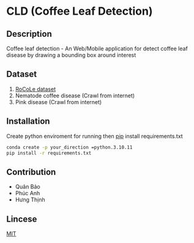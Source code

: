 # CLD (Coffee Leaf Detection)

## Description

Coffee leaf detection - An Web/Mobile application for detect coffee leaf disease by drawing a bounding box around interest

## Dataset

1. [RoCoLe dataset](https://www.sciencedirect.com/science/article/pii/S2352340921004261#sec0007)
2. Nematode coffee disease (Crawl from internet)
3. Pink disease (Crawl from internet)

## Installation
Create python enviroment for running then [pip](https://pip.pypa.io/en/stable/) install requirements.txt

``` bash
conda create -p your_direction =python.3.10.11
pip install -r requirements.txt
```

## Contribution
- Quân Bảo
- Phúc Anh
- Hưng Thịnh

## Lincese
[MIT](https://choosealicense.com/licenses/mit/)